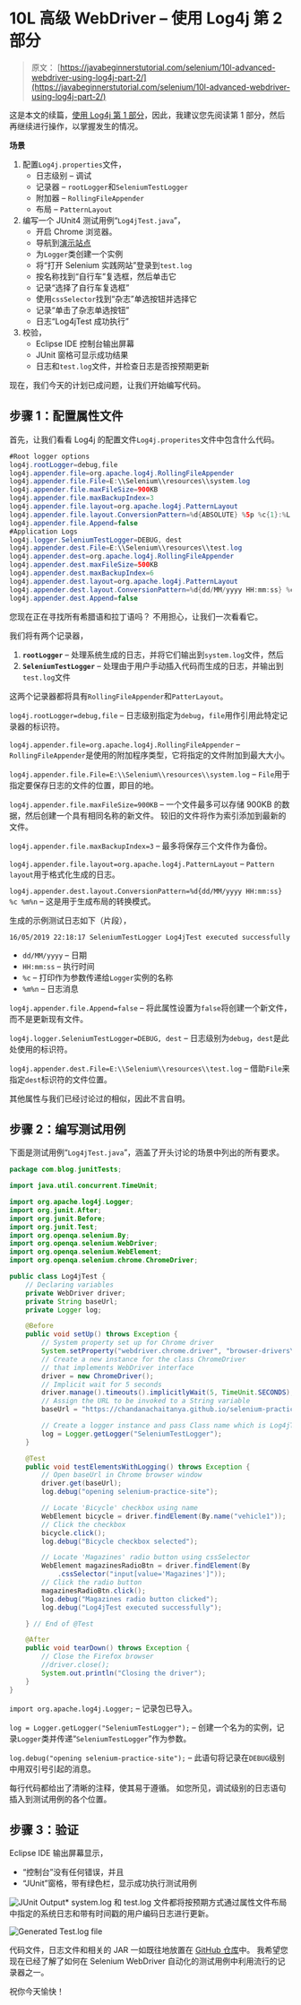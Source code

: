 # 10L 高级 WebDriver – 使用 Log4j 第 2 部分

> 原文： [https://javabeginnerstutorial.com/selenium/10l-advanced-webdriver-using-log4j-part-2/](https://javabeginnerstutorial.com/selenium/10l-advanced-webdriver-using-log4j-part-2/)

这是本文的续篇，[使用 Log4j 第 1 部分](https://javabeginnerstutorial.com/selenium/10k-advanced-webdriver-using-log4j-part-1/)，因此，我建议您先阅读第 1 部分，然后再继续进行操作，以掌握发生的情况。

**场景**

1.  配置`Log4j.properties`文件，
    *   日志级别 – 调试
    *   记录器 – `rootLogger`和`SeleniumTestLogger`
    *   附加器 – `RollingFileAppender`
    *   布局 – `PatternLayout`
2.  编写一个 JUnit4 测试用例“`Log4jTest.java`”，
    *   开启 Chrome 浏览器。
    *   导航到[演示站点](https://chandanachaitanya.github.io/selenium-practice-site/)
    *   为`Logger`类创建一个实例
    *   将“打开 Selenium 实践网站”登录到`test.log`
    *   按名称找到“自行车”复选框，然后单击它
    *   记录“选择了自行车复选框”
    *   使用`cssSelector`找到“杂志”单选按钮并选择它
    *   记录“单击了杂志单选按钮”
    *   日志“Log4jTest 成功执行”
3.  校验，
    *   Eclipse IDE 控制台输出屏幕
    *   JUnit 窗格可显示成功结果
    *   日志和`test.log`文件，并检查日志是否按预期更新

现在，我们今天的计划已成问题，让我们开始编写代码。

## 步骤 1：配置属性文件

首先，让我们看看 Log4j 的配置文件`Log4j.properites`文件中包含什么代码。

```java
#Root logger options
log4j.rootLogger=debug,file
log4j.appender.file=org.apache.log4j.RollingFileAppender
log4j.appender.file.File=E:\\Selenium\\resources\\system.log
log4j.appender.file.maxFileSize=900KB
log4j.appender.file.maxBackupIndex=3
log4j.appender.file.layout=org.apache.log4j.PatternLayout
log4j.appender.file.layout.ConversionPattern=%d{ABSOLUTE} %5p %c{1}:%L \u2013 %m%n
log4j.appender.file.Append=false
#Application Logs
log4j.logger.SeleniumTestLogger=DEBUG, dest
log4j.appender.dest.File=E:\\Selenium\\resources\\test.log
log4j.appender.dest=org.apache.log4j.RollingFileAppender
log4j.appender.dest.maxFileSize=500KB
log4j.appender.dest.maxBackupIndex=6
log4j.appender.dest.layout=org.apache.log4j.PatternLayout
log4j.appender.dest.layout.ConversionPattern=%d{dd/MM/yyyy HH:mm:ss} %c %m%n
log4j.appender.dest.Append=false
```

您现在正在寻找所有希腊语和拉丁语吗？ 不用担心，让我们一次看看它。

我们将有两个记录器，

1.  **`rootLogger`** – 处理系统生成的日志，并将它们输出到`system.log`文件，然后
2.  **`SeleniumTestLogger`** – 处理由于用户手动插入代码而生成的日志，并输出到`test.log`文件

这两个记录器都将具有`RollingFileAppender`和`PatterLayout`。

`log4j.rootLogger=debug,file` – 日志级别指定为`debug`，`file`用作引用此特定记录器的标识符。

`log4j.appender.file=org.apache.log4j.RollingFileAppender` – `RollingFileAppender`是使用的附加程序类型，它将指定的文件附加到最大大小。

`log4j.appender.file.File=E:\\Selenium\\resources\\system.log` – `File`用于指定要保存日志的文件的位置，即目的地。

`log4j.appender.file.maxFileSize=900KB` – 一个文件最多可以存储 900KB 的数据，然后创建一个具有相同名称的新文件。 较旧的文件将作为索引添加到最新的文件。

`log4j.appender.file.maxBackupIndex=3` – 最多将保存三个文件作为备份。

`log4j.appender.file.layout=org.apache.log4j.PatternLayout` – `Pattern layout`用于格式化生成的日志。

`log4j.appender.dest.layout.ConversionPattern=%d{dd/MM/yyyy HH:mm:ss} %c %m%n` – 这是用于生成布局的转换模式。

生成的示例测试日志如下（片段），

`16/05/2019 22:18:17 SeleniumTestLogger Log4jTest executed successfully`

*   `dd/MM/yyyy` – 日期
*   `HH:mm:ss` – 执行时间
*   `%c` – 打印作为参数传递给`Logger`实例的名称
*   `%m%n` – 日志消息

`log4j.appender.file.Append=false` – 将此属性设置为`false`将创建一个新文件，而不是更新现有文件。

`log4j.logger.SeleniumTestLogger=DEBUG, dest` – 日志级别为`debug`，`dest`是此处使用的标识符。

`log4j.appender.dest.File=E:\\Selenium\\resources\\test.log` – 借助`File`来指定`dest`标识符的文件位置。

其他属性与我们已经讨论过的相似，因此不言自明。

## 步骤 2：编写测试用例

下面是测试用例“`Log4jTest.java`”，涵盖了开头讨论的场景中列出的所有要求。

```java
package com.blog.junitTests;

import java.util.concurrent.TimeUnit;

import org.apache.log4j.Logger;
import org.junit.After;
import org.junit.Before;
import org.junit.Test;
import org.openqa.selenium.By;
import org.openqa.selenium.WebDriver;
import org.openqa.selenium.WebElement;
import org.openqa.selenium.chrome.ChromeDriver;

public class Log4jTest {
	// Declaring variables
	private WebDriver driver;
	private String baseUrl;
	private Logger log;

	@Before
	public void setUp() throws Exception {
		// System property set up for Chrome driver
		System.setProperty("webdriver.chrome.driver", "browser-drivers\\chromedriver.exe");
		// Create a new instance for the class ChromeDriver
		// that implements WebDriver interface
		driver = new ChromeDriver();
		// Implicit wait for 5 seconds
		driver.manage().timeouts().implicitlyWait(5, TimeUnit.SECONDS);
		// Assign the URL to be invoked to a String variable
		baseUrl = "https://chandanachaitanya.github.io/selenium-practice-site/";

		// Create a logger instance and pass Class name which is Log4jTest in this case
		log = Logger.getLogger("SeleniumTestLogger");
	}

	@Test
	public void testElementsWithLogging() throws Exception {
		// Open baseUrl in Chrome browser window
		driver.get(baseUrl);
		log.debug("opening selenium-practice-site");

		// Locate 'Bicycle' checkbox using name
		WebElement bicycle = driver.findElement(By.name("vehicle1"));
		// Click the checkbox
		bicycle.click();
		log.debug("Bicycle checkbox selected");

		// Locate 'Magazines' radio button using cssSelector
		WebElement magazinesRadioBtn = driver.findElement(By
			.cssSelector("input[value='Magazines']"));
		// Click the radio button
		magazinesRadioBtn.click();
		log.debug("Magazines radio button clicked");
		log.debug("Log4jTest executed successfully");

	} // End of @Test

	@After
	public void tearDown() throws Exception {
		// Close the Firefox browser
		//driver.close();
		System.out.println("Closing the driver");
	}
}
```

`import org.apache.log4j.Logger;` – 记录包已导入。

`log = Logger.getLogger("SeleniumTestLogger");` – 创建一个名为的实例，记录`Logger`类并传递“`SeleniumTestLogger`”作为参数。

`log.debug("opening selenium-practice-site");` – 此语句将记录在`DEBUG`级别中用双引号引起的消息。

每行代码都给出了清晰的注释，使其易于遵循。 如您所见，调试级别的日志语句插入到测试用例的各个位置。

## 步骤 3：验证

Eclipse IDE 输出屏幕显示，

*   “控制台”没有任何错误，并且
*   “JUnit”窗格，带有绿色栏，显示成功执行测试用例

![JUnit Output](img/3d95ae1c1e99ed4e996edb2f746e0831.png)*   system.log 和 test.log 文件都将按预期方式通过属性文件布局中指定的系统日志和带有时间戳的用户编码日志进行更新。

![Generated Test.log file](img/63ba29fc17dd09ce494e16026d76132f.png)

代码文件，日志文件和相关的 JAR 一如既往地放置在 [GitHub 仓库](https://github.com/JBTAdmin/Selenium/tree/master/AdvancedWebDriver)中。 我希望您现在已经了解了如何在 Selenium WebDriver 自动化的测试用例中利用流行的记录器之一。

祝你今天愉快！
